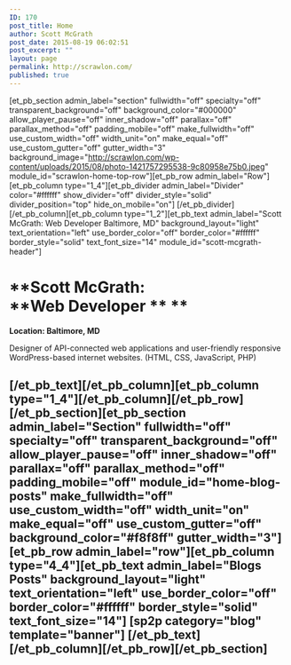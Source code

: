 ```yaml
---
ID: 170
post_title: Home
author: Scott McGrath
post_date: 2015-08-19 06:02:51
post_excerpt: ""
layout: page
permalink: http://scrawlon.com/
published: true
---
```

[et_pb_section admin_label="section" fullwidth="off" specialty="off" transparent_background="off" background_color="#000000" allow_player_pause="off" inner_shadow="off" parallax="off" parallax_method="off" padding_mobile="off" make_fullwidth="off" use_custom_width="off" width_unit="on" make_equal="off" use_custom_gutter="off" gutter_width="3" background_image="http://scrawlon.com/wp-content/uploads/2015/08/photo-1421757295538-9c80958e75b0.jpeg" module_id="scrawlon-home-top-row"][et_pb_row admin_label="Row"][et_pb_column type="1_4"][et_pb_divider admin_label="Divider" color="#ffffff" show_divider="off" divider_style="solid" divider_position="top" hide_on_mobile="on"] [/et_pb_divider][/et_pb_column][et_pb_column type="1_2"][et_pb_text admin_label="Scott McGrath: Web Developer Baltimore, MD" background_layout="light" text_orientation="left" use_border_color="off" border_color="#ffffff" border_style="solid" text_font_size="14" module_id="scott-mcgrath-header"] 
# **Scott McGrath: <br class="mobile-line-break" />**Web Developer ** **

**Location: Baltimore, MD** <p style="text-align: left;">
  Designer of API-connected web applications and user-friendly responsive WordPress-based internet websites. (HTML, CSS, JavaScript, PHP)
</p>

##  [/et_pb_text][/et_pb_column][et_pb_column type="1_4"][/et_pb_column][/et_pb_row][/et_pb_section][et_pb_section admin_label="Section" fullwidth="off" specialty="off" transparent_background="off" allow_player_pause="off" inner_shadow="off" parallax="off" parallax_method="off" padding_mobile="off" module_id="home-blog-posts" make_fullwidth="off" use_custom_width="off" width_unit="on" make_equal="off" use_custom_gutter="off" background_color="#f8f8ff" gutter_width="3"][et_pb_row admin_label="row"][et_pb_column type="4_4"][et_pb_text admin_label="Blogs Posts" background_layout="light" text_orientation="left" use_border_color="off" border_color="#ffffff" border_style="solid" text_font_size="14"] [sp2p category="blog" template="banner"] [/et_pb_text][/et_pb_column][/et_pb_row][/et_pb_section]